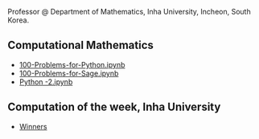 Professor @ 
Department of Mathematics,
Inha University,
Incheon, South Korea.

## Computational Mathematics
- [100-Problems-for-Python.ipynb](https://nbviewer.org/github/ensual/ensual.github.io/blob/master/MTH1031/100-Problems-for-Python.ipynb)
- [100-Problems-for-Sage.ipynb](https://nbviewer.org/github/ensual/ensual.github.io/blob/master/MTH1031/100-Problems-for-Sage.ipynb)
- [Python -2.ipynb](https://nbviewer.org/github/ensual/ensual.github.io/blob/master/MTH1031/Python%20-2.ipynb)
## Computation of the week, Inha University
- [Winners](http://cow.inha.ac.kr/winner.php)
